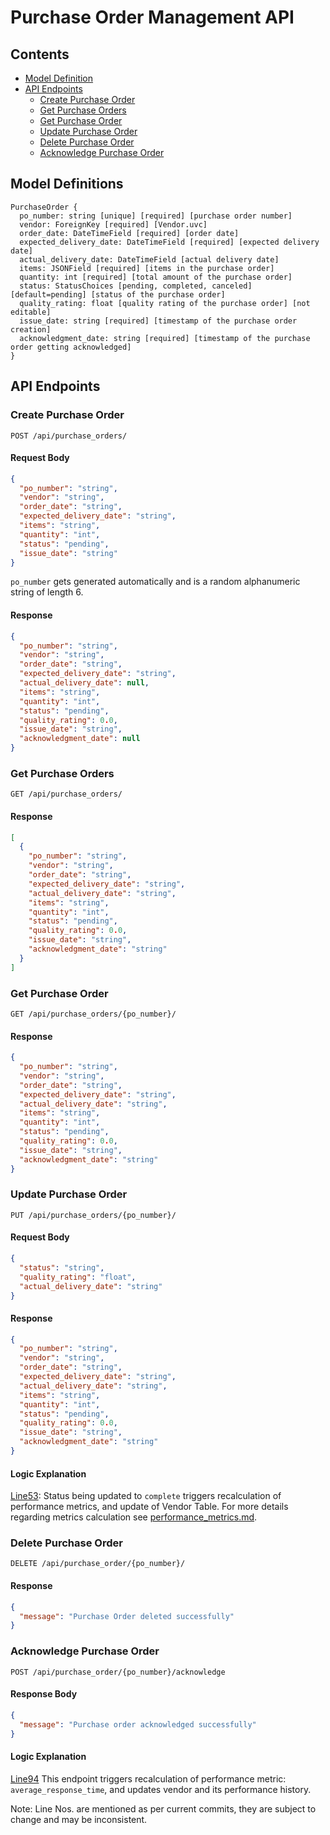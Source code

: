 # Purchase Order Management API

## Contents

- [Model Definition](#model-definitions)
- [API Endpoints](#api-endpoints)
  - [Create Purchase Order](#create-purchase-order)
  - [Get Purchase Orders](#get-purchase-orders)
  - [Get Purchase Order](#get-purchase-order)
  - [Update Purchase Order](#update-purchase-order)
  - [Delete Purchase Order](#delete-purchase-order)
  - [Acknowledge Purchase Order](#acknowledge-purchase-order)

## Model Definitions

```text
PurchaseOrder {
  po_number: string [unique] [required] [purchase order number]
  vendor: ForeignKey [required] [Vendor.uvc]
  order_date: DateTimeField [required] [order date]
  expected_delivery_date: DateTimeField [required] [expected delivery date]
  actual_delivery_date: DateTimeField [actual delivery date]
  items: JSONField [required] [items in the purchase order]
  quantity: int [required] [total amount of the purchase order]
  status: StatusChoices [pending, completed, canceled] [default=pending] [status of the purchase order]
  quality_rating: float [quality rating of the purchase order] [not editable]
  issue_date: string [required] [timestamp of the purchase order creation]
  acknowledgment_date: string [required] [timestamp of the purchase order getting acknowledged]
}
```

## API Endpoints

### Create Purchase Order

```http
POST /api/purchase_orders/
```

#### Request Body

```json
{
  "po_number": "string",
  "vendor": "string",
  "order_date": "string",
  "expected_delivery_date": "string",
  "items": "string",
  "quantity": "int",
  "status": "pending",
  "issue_date": "string"
}
```

`po_number` gets generated automatically and is a random alphanumeric string of length 6.

#### Response

```json
{
  "po_number": "string",
  "vendor": "string",
  "order_date": "string",
  "expected_delivery_date": "string",
  "actual_delivery_date": null,
  "items": "string",
  "quantity": "int",
  "status": "pending",
  "quality_rating": 0.0,
  "issue_date": "string",
  "acknowledgment_date": null
}
```

### Get Purchase Orders

```http
GET /api/purchase_orders/
```

#### Response

```json
[
  {
    "po_number": "string", 
    "vendor": "string",
    "order_date": "string",
    "expected_delivery_date": "string",
    "actual_delivery_date": "string",
    "items": "string",
    "quantity": "int",
    "status": "pending",
    "quality_rating": 0.0,
    "issue_date": "string",
    "acknowledgment_date": "string"
  }
]
```


### Get Purchase Order

```http
GET /api/purchase_orders/{po_number}/
```

#### Response

```json
{
  "po_number": "string",
  "vendor": "string",
  "order_date": "string",
  "expected_delivery_date": "string",
  "actual_delivery_date": "string",
  "items": "string",
  "quantity": "int",
  "status": "pending",
  "quality_rating": 0.0,
  "issue_date": "string",
  "acknowledgment_date": "string"
}
```

### Update Purchase Order

```http
PUT /api/purchase_orders/{po_number}/
```

#### Request Body

```json
{
  "status": "string",
  "quality_rating": "float",
  "actual_delivery_date": "string"
}
```

#### Response 

```json
{
  "po_number": "string",
  "vendor": "string",
  "order_date": "string",
  "expected_delivery_date": "string",
  "actual_delivery_date": "string",
  "items": "string",
  "quantity": "int",
  "status": "pending",
  "quality_rating": 0.0,
  "issue_date": "string",
  "acknowledgment_date": "string"
}
```

#### Logic Explanation

[Line53](../../po_tracking/views.py): Status being updated to `complete` triggers recalculation of performance metrics, and update of Vendor Table. For more
details regarding metrics calculation see [performance_metrics.md](performance_metrics.md).

### Delete Purchase Order

```http
DELETE /api/purchase_order/{po_number}/
```

#### Response 

```json
{
  "message": "Purchase Order deleted successfully"
}
```

### Acknowledge Purchase Order

```http
POST /api/purchase_order/{po_number}/acknowledge
```

#### Response Body

```json
{
  "message": "Purchase order acknowledged successfully"
}
```

#### Logic Explanation

[Line94](../../po_tracking/views.py) This endpoint triggers recalculation of performance metric: `average_response_time`,
and updates vendor and its performance history. 


Note: Line Nos. are mentioned as per current commits, they are subject to change and may be inconsistent.